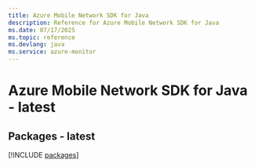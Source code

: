 ```yaml
---
title: Azure Mobile Network SDK for Java
description: Reference for Azure Mobile Network SDK for Java
ms.date: 07/17/2025
ms.topic: reference
ms.devlang: java
ms.service: azure-monitor
---
```

# Azure Mobile Network SDK for Java - latest
## Packages - latest
[!INCLUDE [packages](mobile-network-index.md)]